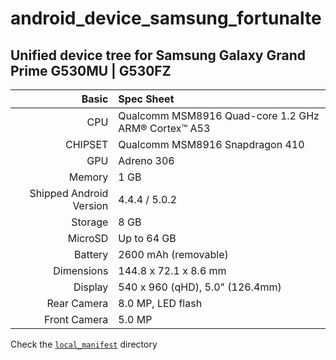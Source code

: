 # android_device_samsung_fortunalte

## Unified device tree for Samsung Galaxy Grand Prime G530MU | G530FZ

Basic   | Spec Sheet
-------:|:-------------------------
CPU     | Qualcomm MSM8916 Quad-core 1.2 GHz ARM® Cortex™ A53
CHIPSET | Qualcomm MSM8916 Snapdragon 410
GPU     | Adreno 306
Memory  | 1 GB
Shipped Android Version | 4.4.4 / 5.0.2
Storage | 8 GB
MicroSD | Up to 64 GB
Battery | 2600 mAh (removable)
Dimensions | 144.8 x 72.1 x 8.6 mm
Display | 540 x 960 (qHD), 5.0" (126.4mm)
Rear Camera  | 8.0 MP, LED flash
Front Camera | 5.0 MP

Check the [`local_manifest`](./local_manifest) directory
